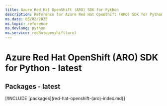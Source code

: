 ```yaml
---
title: Azure Red Hat OpenShift (ARO) SDK for Python
description: Reference for Azure Red Hat OpenShift (ARO) SDK for Python
ms.date: 05/02/2025
ms.topic: reference
ms.devlang: python
ms.service: redhatopenshift(aro)
---
```

# Azure Red Hat OpenShift (ARO) SDK for Python - latest
## Packages - latest
[!INCLUDE [packages](red-hat-openshift-(aro\)-index.md)]